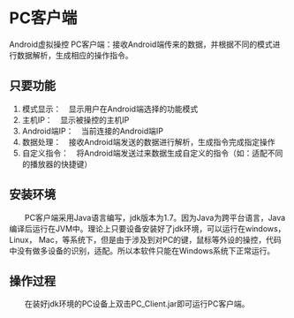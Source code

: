 PC客户端
==============

Android虚拟操控 PC客户端：接收Android端传来的数据，并根据不同的模式进行数据解析，生成相应的操作指令。

**只要功能**
---
1. 模式显示：　显示用户在Android端选择的功能模式
2. 主机IP：　显示被操控的主机IP
3. Android端IP：　当前连接的Android端IP
4. 数据处理：　接收Android端发送的数据进行解析，生成指令完成指定操作
5. 自定义指令：　将Android端发送过来数据生成自定义的指令（如：适配不同的播放器的快捷键）


**安装环境**
---
　　PC客户端采用Java语言编写，jdk版本为1.7。因为Java为跨平台语言，Java编译后运行在JVM中。理论上只要设备安装好了jdk环境，可以运行在windows， Linux， Mac，等系统下，但是由于涉及到对PC的键，鼠标等外设的操控，代码中没有做多设备的识别，适配。所以本软件只能在Windows系统下正常运行。


**操作过程**
---
　　在装好jdk环境的PC设备上双击PC_Client.jar即可运行PC客户端。
